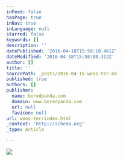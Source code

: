 ```yaml
---
inFeed: false
hasPage: true
inNav: true
inLanguage: null
starred: false
keywords: []
description: ''
datePublished: '2016-04-18T15:58:10.461Z'
dateModified: '2016-04-18T15:58:08.312Z'
author: []
title: ''
sourcePath: _posts/2016-04-15-woos-ter.md
published: true
authors: []
publisher:
  name: boredpanda.com
  domain: www.boredpanda.com
  url: null
  favicon: null
url: woos-ter/index.html
_context: 'http://schema.org'
_type: Article

---
```

![](http://static.boredpanda.com/blog/wp-content/uploads/2015/02/pronounce-wrong-city-name-travel-thillophilia-abhisek-das-31.jpg)